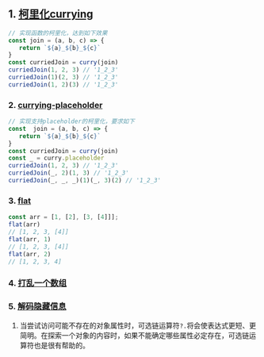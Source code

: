 
## 1. [柯里化currying](./currying.js)

```js
// 实现函数的柯里化，达到如下效果
const join = (a, b, c) => {
   return `${a}_${b}_${c}`
}
const curriedJoin = curry(join)
curriedJoin(1, 2, 3) // '1_2_3'
curriedJoin(1)(2, 3) // '1_2_3'
curriedJoin(1, 2)(3) // '1_2_3'
```

### 2. [currying-placeholder](./currying-placeholder.js)

```js
// 实现支持placeholder的柯里化，要求如下
const  join = (a, b, c) => {
   return `${a}_${b}_${c}`
}
const curriedJoin = curry(join)
const _ = curry.placeholder
curriedJoin(1, 2, 3) // '1_2_3'
curriedJoin(_, 2)(1, 3) // '1_2_3'
curriedJoin(_, _, _)(1)(_, 3)(2) // '1_2_3'
```

### 3. [flat](./flat.js)

```js
const arr = [1, [2], [3, [4]]];
flat(arr)
// [1, 2, 3, [4]]
flat(arr, 1)
// [1, 2, 3, [4]]
flat(arr, 2)
// [1, 2, 3, 4]
```

### 4. [打乱一个数组](./shuffle.js)

### 5. [解码隐藏信息](./decode.js)

1. 当尝试访问可能不存在的对象属性时，可选链运算符`?.`将会使表达式更短、更简明。在探索一个对象的内容时，如果不能确定哪些属性必定存在，可选链运算符也是很有帮助的。